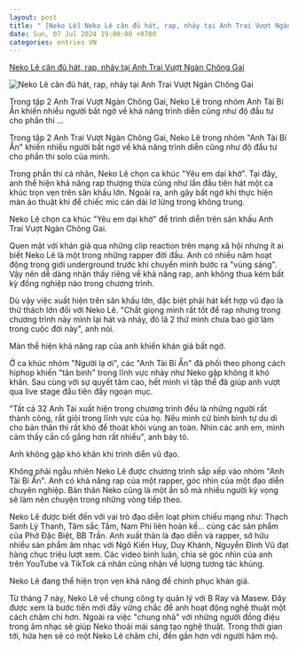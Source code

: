 ```yaml
---
layout: post
title: " [Neko Lê] Neko Lê cân đủ hát, rap, nhảy tại Anh Trai Vượt Ngàn Chông Gai"
date: Sun, 07 Jul 2024 19:00:00 +0700
categories: entries VN
---
```

[Neko Lê cân đủ hát, rap, nhảy tại Anh Trai Vượt Ngàn Chông Gai](https://thethaovanhoa.vn/neko-le-can-du-hat-rap-nhay-tai-anh-trai-vuot-ngan-chong-gai-20240707132316761.htm)

![Neko Lê cân đủ hát, rap, nhảy tại Anh Trai Vượt Ngàn Chông Gai](https://thethaovanhoa.mediacdn.vn/thumb_w/1200/372676912336973824/2024/7/7/ctn-3048-enhanced-nr-17203333299071883146885-102-0-1149-2000-crop-1720333352451707957313.jpg)

Trong tập 2 Anh Trai Vượt Ngàn Chông Gai, Neko Lê trong nhóm Anh Tài Bí Ẩn khiến nhiều người bất ngờ về khả năng trình diễn cũng như độ đầu tư cho phần thi ...

Trong tập 2 Anh Trai Vượt Ngàn Chông Gai, Neko Lê trong nhóm "Anh Tài Bí Ẩn" khiến nhiều người bất ngờ về khả năng trình diễn cũng như độ đầu tư cho phần thi solo của mình.

Trong phần thi cá nhân, Neko Lê chọn ca khúc "Yêu em dại khờ". Tại đây, anh thể hiện khả năng rap thượng thừa cũng như lần đầu tiên hát một ca khúc trọn vẹn trên sân khấu lớn. Ngoài ra, anh gây bất ngờ khi thực hiện màn ảo thuật khi để chiếc mic cán dài lơ lửng trong không trung.

Neko Lê chọn ca khúc "Yêu em dại khờ" để trình diễn trên sân khấu Anh Trai Vượt Ngàn Chông Gai.

Quen mặt với khán giả qua những clip reaction trên mạng xã hội nhưng ít ai biết Neko Lê là một trong những rapper đời đầu. Anh có nhiều năm hoạt động trong giới underground trước khi chuyển mình bước ra "vùng sáng". Vậy nên dễ dàng nhận thấy riêng về khả năng rap, anh không thua kém bất kỳ đồng nghiệp nào trong chương trình.

Dù vậy việc xuất hiện trên sân khấu lớn, đặc biệt phải hát kết hợp vũ đạo là thử thách lớn đối với Neko Lê. "Chất giọng mình rất tốt để rap nhưng trong chương trình này mình lại hát và nhảy, đó là 2 thứ mình chưa bao giờ làm trong cuộc đời này", anh nói.

Màn thể hiện khả năng rap của anh khiến khán giả bất ngờ.

Ở ca khúc nhóm "Người lạ ơi", các "Anh Tài Bí Ẩn" đã phối theo phong cách hiphop khiến "tân binh" trong lĩnh vực nhảy như Neko gặp không ít khó khăn. Sau cùng với sự quyết tâm cao, hết mình vì tập thể đã giúp anh vượt qua live stage đầu tiên đầy ngoạn mục.

"Tất cả 32 Anh Tài xuất hiện trong chương trình đều là những người rất thành công, rất giỏi trong lĩnh vực của họ. Nếu mình cứ bình bình tự du di cho bản thân thì rất khó để thoát khỏi vùng an toàn. Nhìn các anh em, mình cảm thấy cần cố gắng hơn rất nhiều", anh bày tỏ.

Anh không gặp khó khăn khi trình diễn vũ đạo.

Không phải ngẫu nhiên Neko Lê được chương trình sắp xếp vào nhóm "Anh Tài Bí Ẩn". Anh có khả năng rap của một rapper, góc nhìn của một đạo diễn chuyên nghiệp. Bản thân Neko cũng là một ẩn số mà nhiều người kỳ vọng sẽ làm nên chuyện trong những vòng tiếp theo.

Neko Lê được biết đến với vai trò đạo diễn loạt phim chiếu mạng như: Thạch Sanh Lý Thanh, Tâm sắc Tấm, Nam Phi liên hoàn kế... cùng các sản phẩm của Phở Đặc Biệt, BB Trần. Anh xuất thân là đạo diễn và rapper, sở hữu nhiều sản phẩm âm nhạc với Ngô Kiến Huy, Duy Khánh, Nguyễn Đình Vũ đạt hàng chục triệu lượt xem. Các video bình luận, chia sẻ góc nhìn của anh trên YouTube và TikTok cá nhân cũng nhận về lượng tương tác khủng.

Neko Lê đang thể hiện trọn vẹn khả năng để chinh phục khán giả.

Từ tháng 7 này, Neko Lê về chung công ty quản lý với B Ray và Masew. Đây được xem là bước tiến mới đầy vững chắc để anh hoạt động nghệ thuật một cách chăm chỉ hơn. Ngoài ra việc "chung nhà" với những người đồng điệu trong âm nhạc sẽ giúp Neko thoải mái sáng tạo nghệ thuật. Trong thời gian tới, hứa hẹn sẽ có một Neko Lê chăm chỉ, đến gần hơn với người hâm mộ.

